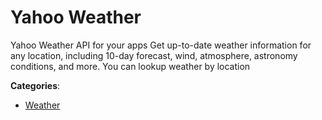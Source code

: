 # Yahoo Weather


Yahoo Weather API for your apps Get up-to-date weather information for any location, including 10-day forecast, wind, atmosphere, astronomy conditions, and more.  You can lookup weather by location



**Categories**:

- [Weather](https://github.com/apis-list/apis-list#weather)



